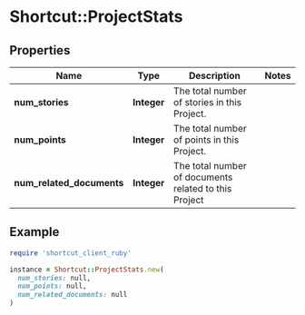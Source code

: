 # Shortcut::ProjectStats

## Properties

| Name | Type | Description | Notes |
| ---- | ---- | ----------- | ----- |
| **num_stories** | **Integer** | The total number of stories in this Project. |  |
| **num_points** | **Integer** | The total number of points in this Project. |  |
| **num_related_documents** | **Integer** | The total number of documents related to this Project |  |

## Example

```ruby
require 'shortcut_client_ruby'

instance = Shortcut::ProjectStats.new(
  num_stories: null,
  num_points: null,
  num_related_documents: null
)
```

